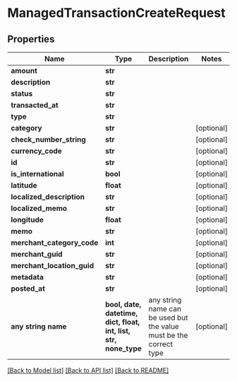 # ManagedTransactionCreateRequest


## Properties
Name | Type | Description | Notes
------------ | ------------- | ------------- | -------------
**amount** | **str** |  | 
**description** | **str** |  | 
**status** | **str** |  | 
**transacted_at** | **str** |  | 
**type** | **str** |  | 
**category** | **str** |  | [optional] 
**check_number_string** | **str** |  | [optional] 
**currency_code** | **str** |  | [optional] 
**id** | **str** |  | [optional] 
**is_international** | **bool** |  | [optional] 
**latitude** | **float** |  | [optional] 
**localized_description** | **str** |  | [optional] 
**localized_memo** | **str** |  | [optional] 
**longitude** | **float** |  | [optional] 
**memo** | **str** |  | [optional] 
**merchant_category_code** | **int** |  | [optional] 
**merchant_guid** | **str** |  | [optional] 
**merchant_location_guid** | **str** |  | [optional] 
**metadata** | **str** |  | [optional] 
**posted_at** | **str** |  | [optional] 
**any string name** | **bool, date, datetime, dict, float, int, list, str, none_type** | any string name can be used but the value must be the correct type | [optional]

[[Back to Model list]](../README.md#documentation-for-models) [[Back to API list]](../README.md#documentation-for-api-endpoints) [[Back to README]](../README.md)


